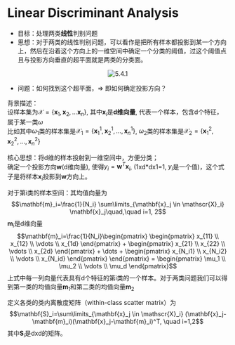 # Linear Discriminant Analysis
* 目标：处理两类**线性**判别问题
* 思想：对于两类的线性判别问题，可以看作是把所有样本都投影到某一个方向上，然后在沿着这个方向上的一维空间中确定一个分类的阈值，过这个阈值点且与投影方向垂直的超平面就是两类的分类面。
<p align="center">
  <img src="/assets/chp5/5.4.1.jpeg" alt="5.4.1">
</p>

* 问题：如何找到这个超平面，=> 即如何确定投影方向？  
  
背景描述：  
设样本集为$\mathscr{X} = \{ \mathbf{x}_{1}, \mathbf{x}_{2}, ... \mathbf{x}_{n}\}$, 其中$\mathbf{x}_{i}$是**d维向量**, 代表一个样本，包含d个特征，属于某一类$\omega$  
比如其中$\omega_{1}$类的样本集是$\mathscr{X}_{1}=\{\mathbf{x}^1_1, \mathbf{x}^1_2, ..., \mathbf{x}^1_n\}$, $\omega_{2}$类的样本集是$\mathscr{X}_{2}=\{\mathbf{x}^2_1, \mathbf{x}^2_2, ..., \mathbf{x}^2_n\}$  
  
核心思想：将d维的样本投射到一维空间中，方便分类；  
确定一个投影方向$\mathbf{w}$(d维向量), 使得$y_i=\mathbf{w}^T\mathbf{x}_i$, (1xd*dx1=1, $y_i$是一个值)，这个式子是将样本$\mathbf{x}_i$投影到$\mathbf{w}$方向上。  
  
对于第i类的样本空间：其均值向量为$$\mathbf{m}_i=\frac{1}{N_i} \sum\limits_{\mathbf{x}_j \in \mathscr{X}_i} \mathbf{x}_j\quad,\quad i=1, 2$$
$\mathbf{m}_i$是d维向量  
$$\mathbf{m}_i=\frac{1}{N_i}\begin{pmatrix} \begin{pmatrix} x_{11} \\ x_{12} \\ \vdots \\ x_{1d} \end{pmatrix} + \begin{pmatrix} x_{21} \\ x_{22} \\ \vdots \\ x_{2d} \end{pmatrix} + \dots + \begin{pmatrix} x_{N_i1} \\ x_{N_i2} \\ \vdots \\ x_{N_id} \end{pmatrix} \end{pmatrix} = \begin{pmatrix} \mu_1 \\ \mu_2 \\ \vdots \\ \mu_d \end{pmatrix}$$
上式中每一列向量代表具有d个特征的第i类的一个样本。对于两类问题我们可以得到第一类的均值向量$\mathbf{m}_1$和第二类的均值向量$\mathbf{m}_2$  
  
定义各类的类内离散度矩阵（within-class scatter matrix）为
$$\mathbf{S}_i=\sum\limits_{\mathbf{x}_j \in \mathscr{X}_i} (\mathbf{x}_j-\mathbf{m}_i)(\mathbf{x}_j-\mathbf{m}_i)^T, \quad i=1,2$$
其中$\mathbf{S}_i$是dxd的矩阵。

